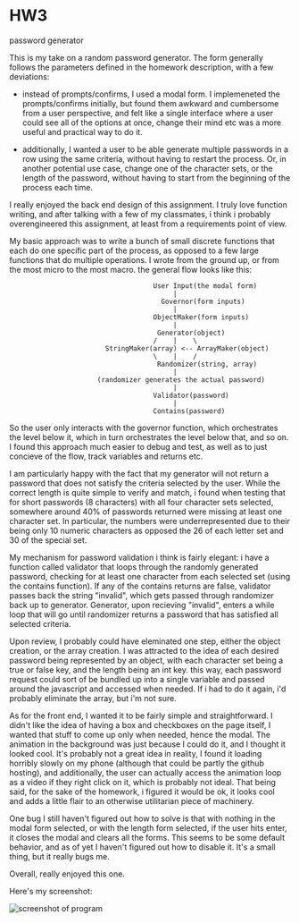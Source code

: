 # HW3
password generator

This is my take on a random password generator. The form generally follows the parameters defined in the homework description, with a few deviations:

- instead of prompts/confirms, I used a modal form. I implemeneted the prompts/confirms initially, but found them awkward and cumbersome from a user perspective, and felt like a single interface where a user could see all of the options at once, change their mind etc was a more useful and practical way to do it.

- additionally, I wanted a user to be able generate multiple passwords in a row using the same criteria, without having to restart the process. Or, in another potential use case, change one of the character sets, or the length of the password, without having to start from the beginning of the process each time.

I really enjoyed the back end design of this assignment. I truly love function writing, and after talking with a few of my classmates, i think i probably overengineered this assignment, at least from a requirements point of view.

My basic approach was to write a bunch of small discrete functions that each do one specific part of the process, as opposed to a few large functions that do multiple operations. I wrote from the ground up, or from the most micro to the most macro. the general flow looks like this:

                                        User Input(the modal form)
                                             |
                                          Governor(form inputs)
                                             |
                                        ObjectMaker(form inputs)
                                             |
                                         Generator(object)
                                        /    |    \
                            StringMaker(array) <-- ArrayMaker(object)
                                        \    |    /
                                         Randomizer(string, array)
                                             |
                          (randomizer generates the actual password)
                                             |
                                        Validator(password)
                                             |
                                        Contains(password)

So the user only interacts with the governor function, which orchestrates the level below it, which in turn orchestrates the level below that, and so on. I found this approach much easier to debug and test, as well as to just concieve of the flow, track variables and returns etc. 

I am particularly happy with the fact that my generator will not return a password that does not satisfy the criteria selected by the user. While the correct length is quite simple to verify and match, i found when testing that for short passwords (8 characters) with all four character sets selected, somewhere around 40% of passwords returned were missing at least one character set. In particular, the numbers were underrepresented due to their being only 10 numeric characters as opposed the 26 of each letter set and 30 of the special set.

My mechanism for password validation i think is fairly elegant: i have a function called validator that loops through the randomly generated password, checking for at least one character from each selected set (using the contains function). If any of the contains returns are false, validator passes back the string "invalid", which gets passed through randomizer back up to generator. Generator, upon recieving "invalid", enters a while loop that will go until randomizer returns a password that has satisfied all selected criteria.

Upon review, I probably could have eleminated one step, either the object creation, or the array creation. I was attracted to the idea of each desired password being represented by an object, with each character set being a true or false key, and the length being an int key. this way, each password request could sort of be bundled up into a single variable and passed around the javascript and accessed when needed. If i had to do it again, i'd probably eliminate the array, but i'm not sure.

As for the front end, I wanted it to be fairly simple and straightforward. I didn't like the idea of having a box and checkboxes on the page itself, I wanted that stuff to come up only when needed, hence the modal. The animation in the background was just because I could do it, and I thought it looked cool. It's probably not a great idea in reality, I found it loading horribly slowly on my phone (although that could be partly the github hosting), and additionally, the user can actually access the animation loop as a video if they right click on it, which is probably not ideal. That being said, for the sake of the homework, i figured it would be ok, it looks cool and adds a little flair to an otherwise utilitarian piece of machinery.

One bug I still haven't figured out how to solve is that with nothing in the modal form selected, or with the length form selected, if the user hits enter, it closes the modal and clears all the forms. This seems to be some default behavior, and as of yet I haven't figured out how to disable it. It's a small thing, but it really bugs me.

Overall, really enjoyed this one.

Here's my screenshot:

![screenshot of program](../HW3/assets/images/passwordGeneratorScreenshot.png)